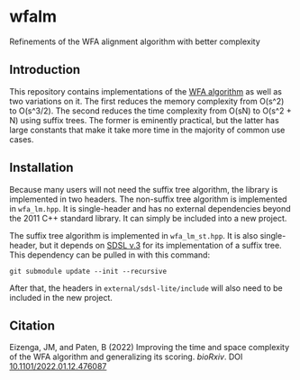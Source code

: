 # wfalm
Refinements of the WFA alignment algorithm with better complexity

## Introduction

This repository contains implementations of the [WFA algorithm](https://academic.oup.com/bioinformatics/article/37/4/456/5904262) as well as two variations on it. The first reduces the memory complexity from O(s^2) to O(s^3/2). The second reduces the time complexity from O(sN) to O(s^2 + N) using suffix trees. The former is eminently practical, but the latter has large constants that make it take more time in the majority of common use cases.

## Installation

Because many users will not need the suffix tree algorithm, the library is implemented in two headers. The non-suffix tree algorithm is implemented in `wfa_lm.hpp`. It is single-header and has no external dependencies beyond the 2011 C++ standard library. It can simply be included into a new project.

The suffix tree algorithm is implemented in `wfa_lm_st.hpp`. It is also single-header, but it depends on [SDSL v.3](https://github.com/xxsds/sdsl-lite) for its implementation of a suffix tree. This dependency can be pulled in with this command:

	git submodule update --init --recursive
	
After that, the headers in `external/sdsl-lite/include` will also need to be included in the new project.

## Citation

Eizenga, JM, and Paten, B (2022) Improving the time and space complexity of the WFA algorithm and generalizing its scoring. _bioRxiv_. DOI [10.1101/2022.01.12.476087](https://doi.org/10.1101/2022.01.12.476087)

